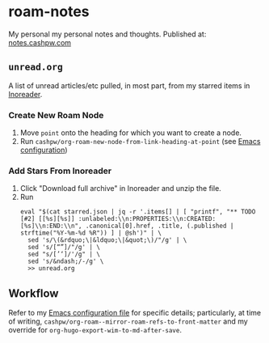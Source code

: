 # roam-notes

My personal my personal notes and thoughts. Published at: [notes.cashpw.com](http://notes.cashpw.com)

## `unread.org`

A list of unread articles/etc pulled, in most part, from my starred items in [Inoreader](http://inoreader.com).

### Create New Roam Node

1. Move `point` onto the heading for which you want to create a node.
1. Run `cashpw/org-roam-new-node-from-link-heading-at-point` (see [Emacs configuration](https://github.com/cashpw/dotfiles/blob/main/config/doom/config.org))

### Add Stars From Inoreader

1. Click "Download full archive" in Inoreader and unzip the file.
1. Run 
    ```
    eval "$(cat starred.json | jq -r '.items[] | [ "printf", "** TODO [#2] [[%s][%s]] :unlabeled:\\n:PROPERTIES:\\n:CREATED: [%s]\\n:END:\\n", .canonical[0].href, .title, (.published | strftime("%Y-%m-%d %R")) ] | @sh')" | \
      sed 's/\(&rdquo;\|&ldquo;\|&quot;\)/"/g' | \
      sed 's/[“”]/"/g' | \
      sed "s/[’‘]/'/g" | \
      sed 's/&ndash;/-/g' \
      >> unread.org
    ```

## Workflow

Refer to my [Emacs configuration file](https://github.com/cashpw/dotfiles/blob/main/config/doom/config.org) for specific details; particularly, at time of writing, `cashpw/org-roam--mirror-roam-refs-to-front-matter` and my override for `org-hugo-export-wim-to-md-after-save`.
